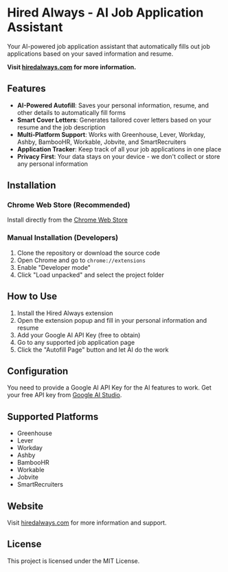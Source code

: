 # Hired Always - AI Job Application Assistant

Your AI-powered job application assistant that automatically fills out job applications based on your saved information and resume.

**Visit [hiredalways.com](https://hiredalways.com) for more information.**

## Features

- **AI-Powered Autofill**: Saves your personal information, resume, and other details to automatically fill forms
- **Smart Cover Letters**: Generates tailored cover letters based on your resume and the job description
- **Multi-Platform Support**: Works with Greenhouse, Lever, Workday, Ashby, BambooHR, Workable, Jobvite, and SmartRecruiters
- **Application Tracker**: Keep track of all your job applications in one place
- **Privacy First**: Your data stays on your device - we don't collect or store any personal information

## Installation

### Chrome Web Store (Recommended)

Install directly from the [Chrome Web Store](https://chromewebstore.google.com/detail/free-ai-job-application-c/kedoofhdliinkiibdljbplolfnbhaiia)

### Manual Installation (Developers)

1.  Clone the repository or download the source code
2.  Open Chrome and go to `chrome://extensions`
3.  Enable "Developer mode"
4.  Click "Load unpacked" and select the project folder

## How to Use

1.  Install the Hired Always extension
2.  Open the extension popup and fill in your personal information and resume
3.  Add your Google AI API Key (free to obtain)
4.  Go to any supported job application page
5.  Click the "Autofill Page" button and let AI do the work

## Configuration

You need to provide a Google AI API Key for the AI features to work. Get your free API key from [Google AI Studio](https://makersuite.google.com/app/apikey).

## Supported Platforms

- Greenhouse
- Lever
- Workday
- Ashby
- BambooHR
- Workable
- Jobvite
- SmartRecruiters

## Website

Visit [hiredalways.com](https://hiredalways.com) for more information and support.

## License

This project is licensed under the MIT License.
